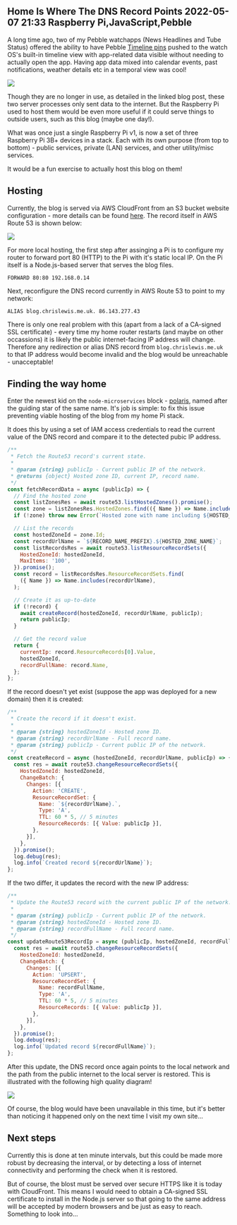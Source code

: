 Home Is Where The DNS Record Points
2022-05-07 21:33
Raspberry Pi,JavaScript,Pebble
---

A long time ago, two of my Pebble watchapps (News Headlines and Tube Status)
offered the ability to have Pebble
[Timeline pins](https://blog.chrislewis.me.uk/?post=2016-09-11-Say-Hello-to-Your-New-Pin-Pusher)
pushed to the watch OS's built-in timeline view with app-related data visible
without needing to actually open the app. Having app data mixed into calendar
events, past notifications, weather details etc in a temporal view was cool!

![](assets/media/2022/05/timeline-pins-p2.jpg)

Though they are no longer in use, as
detailed in the linked blog post, these two server processes only sent data to
the internet. But the Raspberry Pi used to host them would be even more useful
if it could serve things to outside users, such as this blog (maybe one day!).

What was once just a single Raspberry Pi v1, is now a set of three Raspberry Pi
3B+ devices in a stack. Each with its own purpose (from top to bottom) - public
services, private (LAN) services, and other utility/misc services.

It would be a fun exercise to actually host this blog on them!

## Hosting

Currently, the blog is served via AWS CloudFront from an S3 bucket website
configuration - more details can be found
[here](https://blog.chrislewis.me.uk/?post=2020-10-04-Deploying-With-Terraform).
The record itself in AWS Route 53 is shown below:

![](assets/media/2022/05/cloudfront-blog.png)

For more local hosting, the first step after assinging a Pi is to configure my
router to forward port 80 (HTTP) to the Pi with it's static local IP. On the Pi
itself is a Node.js-based server that serves the blog files.

```text
FORWARD 80:80 192.168.0.14
```

Next, reconfigure the DNS record currently in AWS Route 53 to point to my
network:

```text
ALIAS blog.chrislewis.me.uk. 86.143.277.43
```

There is only one real problem with this (apart from a lack of a CA-signed SSL
certificate) - every time my home router restarts (and maybe on other
occassions) it is likely the public internet-facing IP address will change.
Therefore any redirection or alias DNS record from
<code>blog.chrislewis.me.uk</code> to that IP address would become invalid and
the blog would be unreachable - unacceptable!

## Finding the way home

Enter the newest kid on the <code>node-microservices</code> block -
[polaris](https://github.com/c-d-lewis/node-microservices/tree/master/apps/polaris),
named after the guiding star of the same name. It's job is simple: to fix this
issue preventing viable hosting of the blog from my home Pi stack.

It does this by using a set of IAM access credentials to read the current value
of the DNS record and compare it to the detected pubic IP address.

```js
/**
 * Fetch the Route53 record's current state.
 *
 * @param {string} publicIp - Current public IP of the network.
 * @returns {object} Hosted zone ID, current IP, record name.
 */
const fetchRecordData = async (publicIp) => {
  // Find the hosted zone
  const listZonesRes = await route53.listHostedZones().promise();
  const zone = listZonesRes.HostedZones.find(({ Name }) => Name.includes(HOSTED_ZONE_NAME));
  if (!zone) throw new Error(`Hosted zone with name including ${HOSTED_ZONE_NAME} not found`);

  // List the records
  const hostedZoneId = zone.Id;
  const recordUrlName = `${RECORD_NAME_PREFIX}.${HOSTED_ZONE_NAME}`;
  const listRecordsRes = await route53.listResourceRecordSets({
    HostedZoneId: hostedZoneId,
    MaxItems: '100',
  }).promise();
  const record = listRecordsRes.ResourceRecordSets.find(
    ({ Name }) => Name.includes(recordUrlName),
  );

  // Create it as up-to-date
  if (!record) {
    await createRecord(hostedZoneId, recordUrlName, publicIp);
    return publicIp;
  }

  // Get the record value
  return {
    currentIp: record.ResourceRecords[0].Value,
    hostedZoneId,
    recordFullName: record.Name,
  };
};
```

If the record doesn't yet exist (suppose the app was deployed for a new domain)
then it is created:

```js
/**
 * Create the record if it doesn't exist.
 *
 * @param {string} hostedZoneId - Hosted zone ID.
 * @param {string} recordUrlName - Full record name.
 * @param {string} publicIp - Current public IP of the network.
 */
const createRecord = async (hostedZoneId, recordUrlName, publicIp) => {
  const res = await route53.changeResourceRecordSets({
    HostedZoneId: hostedZoneId,
    ChangeBatch: {
      Changes: [{
        Action: 'CREATE',
        ResourceRecordSet: {
          Name: `${recordUrlName}.`,
          Type: 'A',
          TTL: 60 * 5, // 5 minutes
          ResourceRecords: [{ Value: publicIp }],
        },
      }],
    },
  }).promise();
  log.debug(res);
  log.info(`Created record ${recordUrlName}`);
};
```

If the two differ, it updates the record with the new IP address:

```js
/**
 * Update the Route53 record with the current public IP of the network.
 *
 * @param {string} publicIp - Current public IP of the network.
 * @param {string} hostedZoneId - Hosted zone ID.
 * @param {string} recordFullName - Full record name.
 */
const updateRoute53RecordIp = async (publicIp, hostedZoneId, recordFullName) => {
  const res = await route53.changeResourceRecordSets({
    HostedZoneId: hostedZoneId,
    ChangeBatch: {
      Changes: [{
        Action: 'UPSERT',
        ResourceRecordSet: {
          Name: recordFullName,
          Type: 'A',
          TTL: 60 * 5, // 5 minutes
          ResourceRecords: [{ Value: publicIp }],
        },
      }],
    },
  }).promise();
  log.debug(res);
  log.info(`Updated record ${recordFullName}`);
};
```

After this update, the DNS record once again points to the local network and
the path from the public internet to the local server is restored. This is
illustrated with the following high quality diagram!

![](assets/media/2022/05/path-to-pi.png)

Of course, the blog would have been unavailable in this time, but it's better
than noticing it happened only on the next time I visit my own site...

## Next steps

Currently this is done at ten minute intervals, but this could be made more
robust by decreasing the interval, or by detecting a loss of internet
connectivity and performing the check when it is restored.

But of course, the blost must be served over secure HTTPS like it is today with
CloudFront. This means I would need to obtain a CA-signed SSL certificate to
install in the Node.js server so that going to the same address will be accepted
by modern browsers and be just as easy to reach. Something to look into...
